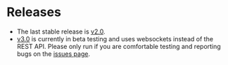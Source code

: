 Releases
========

-   The last stable release is
    [v2.0](https://github.com/Galts-Gulch/avarice/releases/tag/v2.0).
-   [v3.0](https://github.com/Galts-Gulch/avarice/releases/tag/v3.0b4)
    is currently in beta testing and uses websockets instead of the REST
    API. Please only run if you are comfortable testing and reporting
    bugs on the [issues
    page](https://github.com/Galts-Gulch/avarice/issues).
